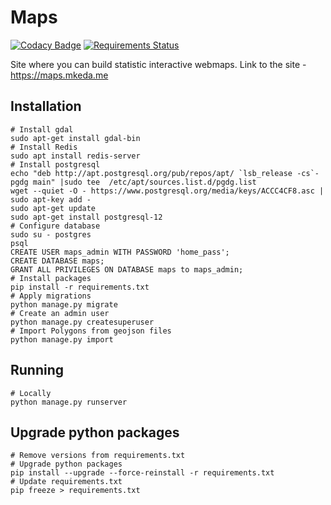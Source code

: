 Maps
======================

[![Codacy Badge](https://api.codacy.com/project/badge/Grade/8a1e8f75dac9462aafa4803e9cfc5fdc)](https://app.codacy.com/manual/mikekeda/maps?utm_source=github.com&utm_medium=referral&utm_content=mikekeda/maps&utm_campaign=Badge_Grade_Dashboard)
[![Requirements Status](https://requires.io/github/mikekeda/maps/requirements.svg?branch=master)](https://requires.io/github/mikekeda/maps/requirements/?branch=master)

Site where you can build statistic interactive webmaps.
Link to the site - <https://maps.mkeda.me>

Installation
------------
    # Install gdal
    sudo apt-get install gdal-bin
    # Install Redis
    sudo apt install redis-server
    # Install postgresql
    echo "deb http://apt.postgresql.org/pub/repos/apt/ `lsb_release -cs`-pgdg main" |sudo tee  /etc/apt/sources.list.d/pgdg.list
    wget --quiet -O - https://www.postgresql.org/media/keys/ACCC4CF8.asc | sudo apt-key add -
    sudo apt-get update
    sudo apt-get install postgresql-12
    # Configure database
    sudo su - postgres
    psql
    CREATE USER maps_admin WITH PASSWORD 'home_pass';
    CREATE DATABASE maps;
    GRANT ALL PRIVILEGES ON DATABASE maps to maps_admin;
    # Install packages
    pip install -r requirements.txt
    # Apply migrations
    python manage.py migrate
    # Create an admin user
    python manage.py createsuperuser
    # Import Polygons from geojson files
    python manage.py import

Running
-------
    # Locally
    python manage.py runserver

Upgrade python packages
-------
    # Remove versions from requirements.txt
    # Upgrade python packages
    pip install --upgrade --force-reinstall -r requirements.txt
    # Update requirements.txt
    pip freeze > requirements.txt
